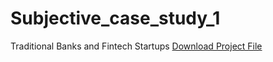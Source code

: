 # Subjective_case_study_1
Traditional Banks and Fintech Startups
[Download Project File](https://drive.google.com/file/d/1wcCBNOgFbEprCLJR5hVlJkpuYNwFfRGC/view?usp=sharing)
